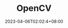 ---
title: OpenCV
date: 2023-04-06T02:02:4+08:00
image: https://raw.githubusercontent.com/TioeAre/imageHost/main/pictures/79826536_p0_master1200.jpg
style:
    background: "#2a9d8f"
    color: "#fff"
---